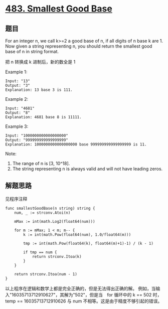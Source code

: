 # [483. Smallest Good Base](https://leetcode-cn.com/problems/smallest-good-base/)

## 题目

For an integer n, we call k>=2 a good base of n, if all digits of n base k are 1.
Now given a string representing n, you should return the smallest good base of n in string format.

把 n 转换成 k 进制后，新的数全是 1

Example 1:

```text
Input: "13"
Output: "3"
Explanation: 13 base 3 is 111.
```

Example 2:

```text
Input: "4681"
Output: "8"
Explanation: 4681 base 8 is 11111.
```

Example 3:

```text
Input: "1000000000000000000"
Output: "999999999999999999"
Explanation: 1000000000000000000 base 999999999999999999 is 11.
```

Note:

1. The range of n is [3, 10^18].
1. The string representing n is always valid and will not have leading zeros.

## 解题思路

见程序注释

```golang
func smallestGoodBase(n string) string {
    num, _ := strconv.Atoi(n)

    mMax := int(math.Log2(float64(num)))

    for m := mMax; 1 < m; m-- {
        k := int(math.Pow(float64(num), 1.0/float64(m)))

        tmp := int(math.Pow(float64(k), float64(m)+1)-1) / (k - 1)

        if tmp == num {
            return strconv.Itoa(k)
        }
    }

    return strconv.Itoa(num - 1)
}
```

以上程序在逻辑和数学上都是完全正确的，但是无法得出正确的解。
例如，当输入"16035713712910627"，其解为"502"，但是当　for 循环中的 k == 502 时，temp == 16035713712910626 与 num 不相等。这是由于精度不够引起的错误。
